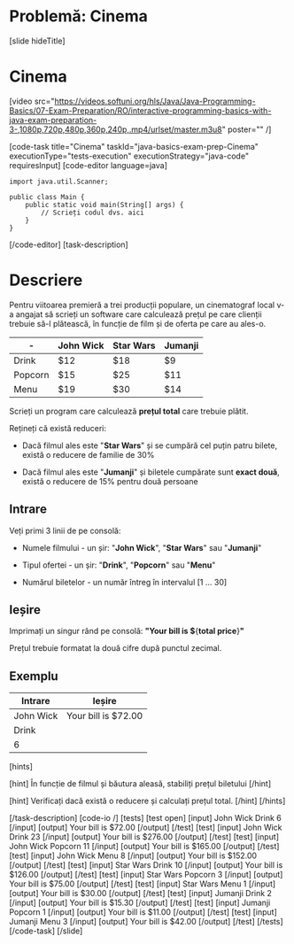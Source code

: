 # Problemă: Cinema
[slide hideTitle]

# Cinema

[video src="https://videos.softuni.org/hls/Java/Java-Programming-Basics/07-Exam-Preparation/RO/interactive-programming-basics-with-java-exam-preparation-3-,1080p,720p,480p,360p,240p,.mp4/urlset/master.m3u8" poster="" /]

[code-task title="Cinema" taskId="java-basics-exam-prep-Cinema" executionType="tests-execution" executionStrategy="java-code" requiresInput]
[code-editor language=java]
```
import java.util.Scanner;

public class Main {
    public static void main(String[] args) {
        // Scrieți codul dvs. aici
    }
}
```
[/code-editor]
[task-description]
# Descriere
Pentru viitoarea premieră a trei producții populare, un cinematograf local v-a angajat să scrieți un software care calculează prețul pe care clienții trebuie să-l plătească, în funcție de film și de oferta pe care au ales-o.

| -  | **John Wick** | **Star Wars**| **Jumanji** |
| --- | --- | --- | --- |
| Drink | $12 | $18 | $9 |
| Popcorn | $15 | $25 | $11 |
| Menu | $19 | $30 | $14 |

Scrieți un program care calculează **prețul total** care trebuie plătit.

Rețineți că există reduceri:

- Dacă filmul ales este "**Star Wars**" și se cumpără cel puțin patru bilete, există o reducere de familie de 30% 

- Dacă filmul ales este "**Jumanji**" și biletele cumpărate sunt **exact două**, există o reducere de 15% pentru două persoane

## Intrare
Veți primi 3 linii de pe consolă:
- Numele filmului - un șir: "**John Wick**", "**Star Wars**" sau "**Jumanji**"

- Tipul ofertei - un șir: "**Drink**", "**Popcorn**" sau "**Menu**"

- Numărul biletelor - un număr întreg în intervalul [1 ... 30]

## Ieșire
Imprimați un singur rând pe consolă: **"Your bill is $**\{**total price**\}**"**

Prețul trebuie formatat la două cifre după punctul zecimal.

## Exemplu
|**Intrare**|**Ieșire**|
| --- | --- |
| John Wick | Your bill is $72.00 | 
| Drink | |
| 6 | |

[hints]

[hint]
În funcție de filmul și băutura aleasă, stabiliți prețul biletului
[/hint]

[hint]
Verificați dacă există o reducere și calculați prețul total.
[/hint]
[/hints]

[/task-description]
[code-io /]
[tests]
[test open]
[input]
John Wick
Drink
6
[/input]
[output]
Your bill is $72.00
[/output]
[/test]
[test]
[input]
John Wick
Drink
23
[/input]
[output]
Your bill is $276.00
[/output]
[/test]
[test]
[input]
John Wick
Popcorn
11
[/input]
[output]
Your bill is $165.00
[/output]
[/test]
[test]
[input]
John Wick
Menu
8
[/input]
[output]
Your bill is $152.00
[/output]
[/test]
[test]
[input]
Star Wars
Drink
10
[/input]
[output]
Your bill is $126.00
[/output]
[/test]
[test]
[input]
Star Wars
Popcorn
3
[/input]
[output]
Your bill is $75.00
[/output]
[/test]
[test]
[input]
Star Wars
Menu
1
[/input]
[output]
Your bill is $30.00
[/output]
[/test]
[test]
[input]
Jumanji
Drink
2
[/input]
[output]
Your bill is $15.30
[/output]
[/test]
[test]
[input]
Jumanji
Popcorn
1
[/input]
[output]
Your bill is $11.00
[/output]
[/test]
[test]
[input]
Jumanji
Menu
3
[/input]
[output]
Your bill is $42.00
[/output]
[/test]
[/tests]
[/code-task]
[/slide]
